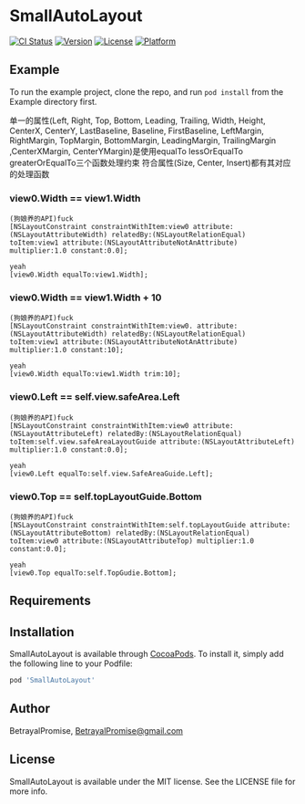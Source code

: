 # SmallAutoLayout

[![CI Status](http://img.shields.io/travis/BetrayalPromise/SmallAutoLayout.svg?style=flat)](https://travis-ci.org/BetrayalPromise/SmallAutoLayout)
[![Version](https://img.shields.io/cocoapods/v/SmallAutoLayout.svg?style=flat)](http://cocoapods.org/pods/SmallAutoLayout)
[![License](https://img.shields.io/cocoapods/l/SmallAutoLayout.svg?style=flat)](http://cocoapods.org/pods/SmallAutoLayout)
[![Platform](https://img.shields.io/cocoapods/p/SmallAutoLayout.svg?style=flat)](http://cocoapods.org/pods/SmallAutoLayout)

## Example

To run the example project, clone the repo, and run `pod install` from the Example directory first.


 单一的属性(Left, Right, Top, Bottom, Leading, Trailing, Width, Height, CenterX, CenterY, LastBaseline, Baseline, FirstBaseline, LeftMargin, RightMargin, TopMargin, BottomMargin, LeadingMargin, TrailingMargin ,CenterXMargin, CenterYMargin)是使用equalTo lessOrEqualTo greaterOrEqualTo三个函数处理约束
 符合属性(Size, Center, Insert)都有其对应的处理函数

### view0.Width == view1.Width
```obj-c
(狗娘养的API)fuck
[NSLayoutConstraint constraintWithItem:view0 attribute:(NSLayoutAttributeWidth) relatedBy:(NSLayoutRelationEqual) toItem:view1 attribute:(NSLayoutAttributeNotAnAttribute) multiplier:1.0 constant:0.0];

yeah
[view0.Width equalTo:view1.Width];
```

### view0.Width == view1.Width + 10
```obj-c
(狗娘养的API)fuck
[NSLayoutConstraint constraintWithItem:view0. attribute:(NSLayoutAttributeWidth) relatedBy:(NSLayoutRelationEqual) toItem:view1 attribute:(NSLayoutAttributeNotAnAttribute) multiplier:1.0 constant:10];

yeah
[view0.Width equalTo:view1.Width trim:10];
```

###  view0.Left == self.view.safeArea.Left
```obj-c
(狗娘养的API)fuck
[NSLayoutConstraint constraintWithItem:view0 attribute:(NSLayoutAttributeLeft) relatedBy:(NSLayoutRelationEqual) toItem:self.view.safeAreaLayoutGuide attribute:(NSLayoutAttributeLeft) multiplier:1.0 constant:0.0];

yeah
[view0.Left equalTo:self.view.SafeAreaGuide.Left];
```

### view0.Top == self.topLayoutGuide.Bottom
```obj-c
(狗娘养的API)fuck
[NSLayoutConstraint constraintWithItem:self.topLayoutGuide attribute:(NSLayoutAttributeBottom) relatedBy:(NSLayoutRelationEqual) toItem:view0 attribute:(NSLayoutAttributeTop) multiplier:1.0 constant:0.0];

yeah
[view0.Top equalTo:self.TopGudie.Bottom];
```


## Requirements

## Installation

SmallAutoLayout is available through [CocoaPods](http://cocoapods.org). To install
it, simply add the following line to your Podfile:

```ruby
pod 'SmallAutoLayout'
```

## Author

BetrayalPromise, BetrayalPromise@gmail.com

## License

SmallAutoLayout is available under the MIT license. See the LICENSE file for more info.
